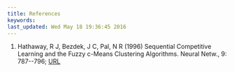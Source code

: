 ```yaml
---
title: References
keywords: 
last_updated: Wed May 18 19:36:45 2016
---
```

 
1. Hathaway, R J, Bezdek, J C, Pal, N R (1996) Sequential Competitive Learning and the Fuzzy c-Means Clustering Algorithms. Neural Netw., 9: 787--796; [URL](http://www.hubmed.org/display.cgi?uids=12662563)
